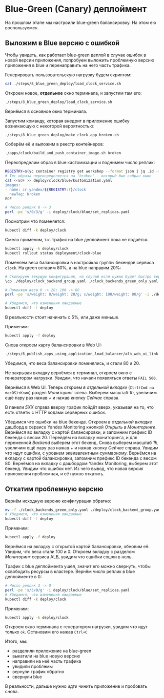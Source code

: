 # Blue-Green (Canary) деплоймент

На прошлом этапе мы настроили blue-green балансировку. На этом ею воспользуемся.

## Выложим в Blue версию с ошибкой

Чтобы увидеть, как работает blue-green деплой в случае ошибок в новой версии приложения, попробуем выложить проблемную
версию приложения в blue и перенаправить на него часть трафика.

Генерировать пользовательскую нагрузку будем скриптом:
```bash
cat ./steps/8_blue_green_deploy/load_clock_service.sh
```

Откроем новое, **отдельное** окно терминала, и запустим там его:
```bash
./steps/8_blue_green_deploy/load_clock_service.sh
```

Вернёмся в основное окно терминала.

Запустим команду, которая внедрит в приложение ошибку возникающую с некоторой вероятностью:
```bash
./steps/8_blue_green_deploy/make_clock_app_broken.sh
```

Соберём её и выложим в реестр контейнеров:
```bash
./apps/clock/build_and_push_container_image.sh broken
```

Переопределим образ в blue кастомизации и поднимем число реплик:
```bash
REGISTRY=$(yc container registry get workshop --format json | jq .id -r | tee /dev/stderr)
# Тег образа переопределяется на 'broken' - который был собран выше
cat <<EOF >> deploy/clock/blue/kustomization.yaml
images:
- name: cr.yandex/${REGISTRY:?}/clock
  newTag: broken
EOF

# Число реплик 0 -> 3
perl -pe 's/0/3/g' -i deploy/clock/blue/set_replicas.yaml
```

Посмотрим что поменяется:
```bash
kubectl diff -k deploy/clock
```

Смело применим, т.к. трафик на blue деплоймент пока не подаётся.
```bash
kubectl apply -k deploy/clock
kubectl rollout status deployment/clock-blue
```

Поменяем веса балансировки в настройках группы бекендов сервиса `clock`. На green оставим 80%, а на blue направим 20%:
```bash
# Скопируем текущую конфигурацию, на случай если нужно будет быстро вернуть
\cp ./deploy/clock_backend_group.yaml ./clock_backends_green_only.yaml

# Поменяем веса 0 -> 20; 100 -> 80
perl -pe 's/weight: 0/weight: 20/g; s/weight: 100/weight: 80/g' -i ./deploy/clock_backend_group.yaml

# Убедимся, что изменения ожидаемые
kubectl diff -f deploy
```
В реальности стоит начинать с 5%, или даже меньше.

Применим:
```bash
kubectl apply -f deploy
```

Снова откроем карту балансировки в Web UI:
```bash
./steps/6_publish_apps_using_application_load_balancer/alb_web_ui_link.sh
```

Убедимся, что веса балансировки поменялись, и стали 80 и 20.

Не закрывая вкладку вернёмся в терминал, откроем окно с генератором нагрузки. Увидим, что начали появляться
ответы `FAIL 500`.

Вернёмся в Web UI. Теперь откроем _в отдельной вкладке_ (`Ctrl(Cmd на macOS)+Клик`) раздел _Мониторинг_ слева. Выберем
масштаб _1h_, увеличим ещё пару раз нажав _+_ и нажав кнопку _Сейчас_ справа.

В панели _5XX_ справа вверху график пойдёт вверх, указывая на то, что есть ответы с HTTP кодами
серверных ошибок.

Убедимся что ошибки на blue бекенде. Откроем _в отдельной вкладке_ дашборд в сервисе Yandex Monitoring кнопкой _Открыть
в Мониторинге_. Вернёмся во вкладку с картой балансировки, и запомним префикс ID бекенда с весом 20. Перейдём на
вкладку мониторинга, и для переменной _Backend_ выберем этот бекенд. Снова выберем масштаб _1h_, увеличим ещё пару раз
нажав _+_ и нажав кнопку _Сейчас_ справа. Увидим что идут ошибки, с уровнем эквивалентным суммарному. Вернёмся на
вкладку с картой балансировки, запомним префикс ID бекенда с весом 80. Вернёмся на вкладку с дашбордом Yandex
Monitoring, выберем этот бекенд. Увидим что ошибок нет. Из чего вывод, что новая версия приложения проблемная, и её
нужно откатить.

## Откатим проблемную версию

Вернём исходную версию конфигурации обратно:
```bash
mv -f ./clock_backends_green_only.yaml ./deploy/clock_backend_group.yaml 
# Убедимся, что изменения ожидаемые
kubectl diff -f deploy
```

Применим:
```bash
kubectl apply -f deploy
```

Вернёмся на вкладку с открытой картой балансировки, обновим её. Увидим, что веса стали 100 и 0. Откроем вкладку с
разделом _Мониторинг_ сервиса ALB, увидим что ошибки сошли в ноль.

Трафик с blue деплоймента ушёл, значит его можно свернуть, чтобы освободить  ресурсы в кластере.
Вернём число реплик в blue деплойменте в 0:
```bash
# Число реплик 3 -> 0
perl -pe 's/3/0/g' -i deploy/clock/blue/set_replicas.yaml
# Убедимся, что изменения ожидаемые
kubectl diff -k deploy/clock
```

Применим:
```bash
kubectl apply -k deploy/clock
```

Откроем окно терминала с генератором нагрузки, увидим что идут только `ok`. Остановим его нажав `Ctrl+C`


Итого, мы:
* разделили приложение на blue-green
* выкатили на blue новую версию
* направили на неё часть трафика
* увидили проблемы
* вернули трафик обратно
* свернули blue 

В реальности, дальше нужно идти чинить приложение и пробовать снова.







